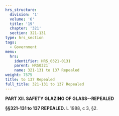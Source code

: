 ```yaml
---
hrs_structure:
  division: '1'
  volume: '6'
  title: '19'
  chapter: '321'
  section: 321-131
type: hrs_section
tags:
  - Government
menu:
  hrs:
    identifier: HRS_0321-0131
    parent: HRS0321
    name: 321-131 to 137 Repealed
weight: 7575
title: to 137 Repealed
full_title: 321-131 to 137 Repealed
---
```

**PART XII. SAFETY GLAZING OF GLASS--REPEALED**

**§§321-131 to 137 REPEALED.** L 1988, c 3, §2.